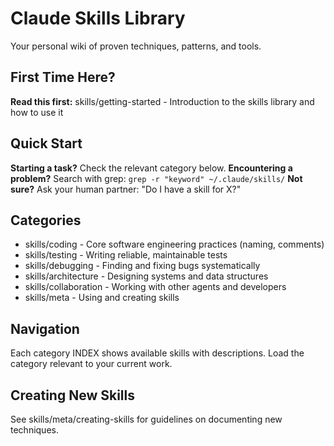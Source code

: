 # Claude Skills Library

Your personal wiki of proven techniques, patterns, and tools.

## First Time Here?

**Read this first:** skills/getting-started - Introduction to the skills library and how to use it

## Quick Start

**Starting a task?** Check the relevant category below.
**Encountering a problem?** Search with grep: `grep -r "keyword" ~/.claude/skills/`
**Not sure?** Ask your human partner: "Do I have a skill for X?"

## Categories

- skills/coding - Core software engineering practices (naming, comments)
- skills/testing - Writing reliable, maintainable tests
- skills/debugging - Finding and fixing bugs systematically
- skills/architecture - Designing systems and data structures
- skills/collaboration - Working with other agents and developers
- skills/meta - Using and creating skills

## Navigation

Each category INDEX shows available skills with descriptions. Load the category relevant to your current work.

## Creating New Skills

See skills/meta/creating-skills for guidelines on documenting new techniques.
